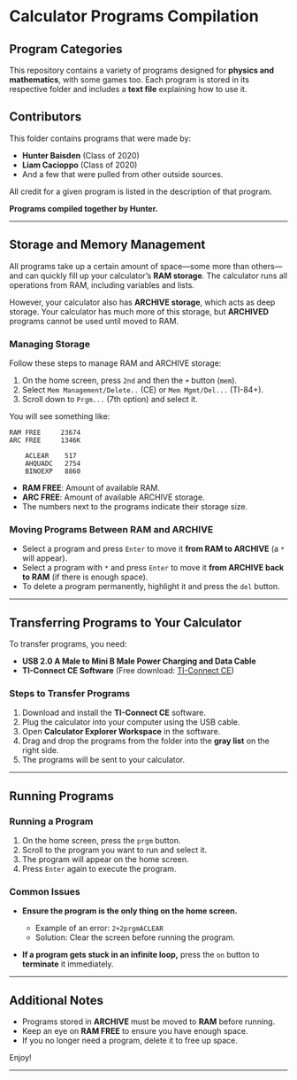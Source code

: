 # Calculator Programs Compilation

## Program Categories

This repository contains a variety of programs designed for **physics and mathematics**,  with some games too. Each program is stored in its respective folder and includes a **text file** explaining how to use it.

## Contributors

This folder contains programs that were made by:

- **Hunter Baisden** (Class of 2020)
- **Liam Cacioppo** (Class of 2020)
- And a few that were pulled from other outside sources.

All credit for a given program is listed in the description of that program.

**Programs compiled together by Hunter.**

---

## Storage and Memory Management

All programs take up a certain amount of space—some more than others—and can quickly fill up your calculator’s **RAM storage**. The calculator runs all operations from RAM, including variables and lists.

However, your calculator also has **ARCHIVE storage**, which acts as deep storage. Your calculator has much more of this storage, but **ARCHIVED** programs cannot be used until moved to RAM.

### Managing Storage

Follow these steps to manage RAM and ARCHIVE storage:

1. On the home screen, press `2nd` and then the `+` button (`mem`).
2. Select `Mem Management/Delete..` (CE) or `Mem Mgmt/Del...` (TI-84+).
3. Scroll down to `Prgm...` (7th option) and select it.

You will see something like:

```
RAM FREE     23674
ARC FREE     1346K

    ACLEAR    517
    AHQUADC   2754
    BINOEXP   8860
```

- **RAM FREE**: Amount of available RAM.
- **ARC FREE**: Amount of available ARCHIVE storage.
- The numbers next to the programs indicate their storage size.

### Moving Programs Between RAM and ARCHIVE

- Select a program and press `Enter` to move it **from RAM to ARCHIVE** (a `*` will appear).
- Select a program with `*` and press `Enter` to move it **from ARCHIVE back to RAM** (if there is enough space).
- To delete a program permanently, highlight it and press the `del` button.

---

## Transferring Programs to Your Calculator

To transfer programs, you need:

- **USB 2.0 A Male to Mini B Male Power Charging and Data Cable**
- **TI-Connect CE Software** (Free download: [TI-Connect CE](https://education.ti.com/en/products/computer-software/ti-connect-ce-sw))

### Steps to Transfer Programs

1. Download and install the **TI-Connect CE** software.
2. Plug the calculator into your computer using the USB cable.
3. Open **Calculator Explorer Workspace** in the software.
4. Drag and drop the programs from the folder into the **gray list** on the right side.
5. The programs will be sent to your calculator.

---

## Running Programs

### Running a Program

1. On the home screen, press the `prgm` button.
2. Scroll to the program you want to run and select it.
3. The program will appear on the home screen.
4. Press `Enter` again to execute the program.

### Common Issues

- **Ensure the program is the only thing on the home screen.**  
  - Example of an error: `2+2prgmACLEAR`
  - Solution: Clear the screen before running the program.

- **If a program gets stuck in an infinite loop,** press the `on` button to **terminate** it immediately.

---

## Additional Notes

- Programs stored in **ARCHIVE** must be moved to **RAM** before running.
- Keep an eye on **RAM FREE** to ensure you have enough space.
- If you no longer need a program, delete it to free up space.

Enjoy!

---